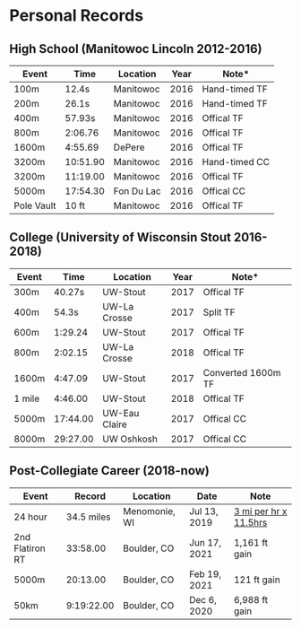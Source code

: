 # Personal Records

## High School (Manitowoc Lincoln 2012-2016)

|Event|Time|Location|Year|Note*|
|---|---|---|---|---|
|100m|12.4s|Manitowoc|2016|Hand-timed TF|
|200m|26.1s|Manitowoc|2016|Hand-timed TF|
|400m|57.93s|Manitowoc|2016|Offical TF|
|800m|2:06.76|Manitowoc|2016|Offical TF|
|1600m|4:55.69|DePere|2016|Offical TF|
|3200m|10:51.90|Manitowoc|2016|Hand-timed CC|
|3200m|11:19.00|Manitowoc|2016|Offical TF|
|5000m|17:54.30|Fon Du Lac|2016|Offical CC|
|Pole Vault|10 ft|Manitowoc|2016|Offical TF|

## College (University of Wisconsin Stout 2016-2018)
|Event|Time|Location|Year|Note*|
|---|---|---|---|---|
|300m|40.27s|UW-Stout|2017|Offical TF|
|400m|54.3s|UW-La Crosse|2017|Split TF|
|600m|1:29.24|UW-Stout|2017|Offical TF|
|800m|2:02.15|UW-La Crosse|2018|Offical TF|
|1600m|4:47.09|UW-Stout|2017|Converted 1600m TF|
|1 mile|4:46.00|UW-Stout|2018|Offical TF|
|5000m|17:44.00|UW-Eau Claire|2017|Offical CC|
|8000m|29:27.00|UW Oshkosh|2017|Offical CC|

## Post-Collegiate Career (2018-now)

|Event|Record|Location|Date|Note|
|---|---|---|---|---|
|24 hour|34.5 miles|Menomonie, WI|Jul 13, 2019|<a href="https://www.youtube.com/watch?v=po9geZ2EqGs&t=1s" target="_blank" rel="noopener noreferrer">3 mi per hr x 11.5hrs</a>|
|2nd Flatiron RT|33:58.00|Boulder, CO|Jun 17, 2021|1,161 ft gain|
|5000m|20:13.00|Boulder, CO|Feb 19, 2021|121 ft gain|
|50km|9:19:22.00|Boulder, CO|Dec 6, 2020|6,988 ft gain|

<div class="strava-embed-placeholder" data-embed-type="activity" data-embed-id="5488165704"></div><script src="https://strava-embeds.com/embed.js"></script>
<div class="strava-embed-placeholder" data-embed-type="activity" data-embed-id="4813749655"></div><script src="https://strava-embeds.com/embed.js"></script>
<div class="strava-embed-placeholder" data-embed-type="activity" data-embed-id="4440129787"></div><script src="https://strava-embeds.com/embed.js"></script>

